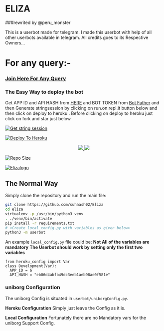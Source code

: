 # ELIZA
###rewrited by @peru_monster

This is a userbot made for telegram. I made this userbot with help of all other userbots available in telegram. All credits goes to its Respective Owners...
# For any query:-
### [Join Here For Any Query](https://t.me/Eliza_userbot_support)

### The Easy Way to deploy the bot
Get APP ID and API HASH from [HERE](https://my.telegram.org) and BOT TOKEN from [Bot Father](https://t.me/botfather) and then Generate stringsession by clicking on run.on.repl.it button below and then click on deploy to heroku . Before clicking on deploy to heroku just click on fork and star just below


[![Get string session](https://repl.it/badge/github/suhaash02/Eliza)](https://repl.it/@SuhaashL/generatestring#main.py)


[![Deploy To Heroku](https://www.herokucdn.com/deploy/button.svg)](https://heroku.com/deploy?template=https://github.com/suhaash02/Eliza/tree/master)


<p align="center">
  <a href="https://github.com/suhaash02/Eliza/fork">
    <img src="https://img.shields.io/github/forks/suhaash02/Eliza?label=Fork&style=social">
    
  </a>
  <a href="https://github.com/suhaash02/Eliza">
    <img src="https://img.shields.io/github/stars/suhaash02/Eliza?style=social">
  </a>
</p>

 ![Repo Size](https://img.shields.io/github/repo-size/suhaash02/Eliza)



[![Elizalogo](https://telegra.ph/file/ced30b3600c5a4e6b2d8a.jpg)](https://heroku.com/deploy?template=https://github.com/suhaash02/Eliza)

## The Normal Way
Simply clone the repository and run the main file:
```sh
git clone https://github.com/suhaash02/Eliza
cd eliza
virtualenv -p /usr/bin/python3 venv
. ./venv/bin/activate
pip install -r requirements.txt
# <Create local_config.py with variables as given below>
python3 -m userbot
```
An example `local_config.py` file could be:
**Not All of the variables are mandatory**
__The Userbot should work by setting only the first two variables__
```python3
from heroku_config import Var
class Development(Var):
  APP_ID = 6
  API_HASH = "eb06d4abfb49dc3eeb1aeb98ae0f581e"
```
### uniborg Configuration

The uniborg Config is situated in `userbot/uniborgConfig.py`.

**Heroku Configuration**
Simply just leave the Config as it is.

**Local Configuration**
Fortunately there are no Mandatory vars for the uniborg Support Config.


